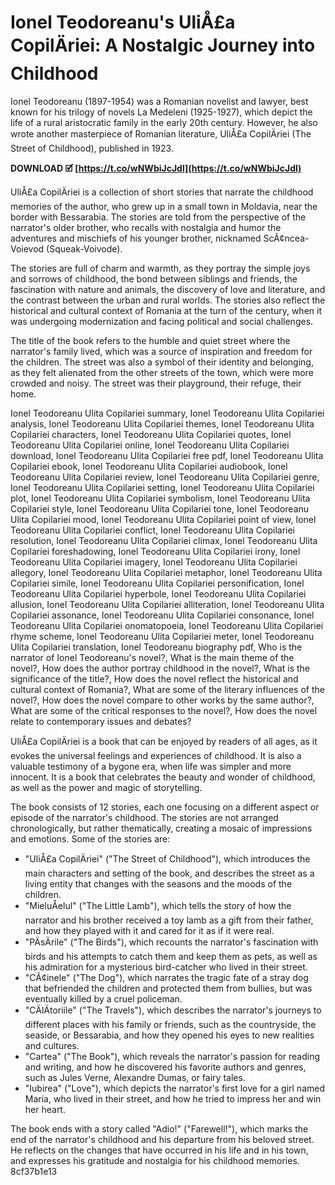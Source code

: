 
 
# Ionel Teodoreanu's UliÅ£a CopilÄriei: A Nostalgic Journey into Childhood
 
Ionel Teodoreanu (1897-1954) was a Romanian novelist and lawyer, best known for his trilogy of novels La Medeleni (1925-1927), which depict the life of a rural aristocratic family in the early 20th century. However, he also wrote another masterpiece of Romanian literature, UliÅ£a CopilÄriei (The Street of Childhood), published in 1923.
 
**DOWNLOAD 🗹 [https://t.co/wNWbiJcJdl](https://t.co/wNWbiJcJdl)**


 
UliÅ£a CopilÄriei is a collection of short stories that narrate the childhood memories of the author, who grew up in a small town in Moldavia, near the border with Bessarabia. The stories are told from the perspective of the narrator's older brother, who recalls with nostalgia and humor the adventures and mischiefs of his younger brother, nicknamed ScÃ¢ncea-Voievod (Squeak-Voivode).
 
The stories are full of charm and warmth, as they portray the simple joys and sorrows of childhood, the bond between siblings and friends, the fascination with nature and animals, the discovery of love and literature, and the contrast between the urban and rural worlds. The stories also reflect the historical and cultural context of Romania at the turn of the century, when it was undergoing modernization and facing political and social challenges.
 
The title of the book refers to the humble and quiet street where the narrator's family lived, which was a source of inspiration and freedom for the children. The street was also a symbol of their identity and belonging, as they felt alienated from the other streets of the town, which were more crowded and noisy. The street was their playground, their refuge, their home.
 
Ionel Teodoreanu Ulita Copilariei summary,  Ionel Teodoreanu Ulita Copilariei analysis,  Ionel Teodoreanu Ulita Copilariei themes,  Ionel Teodoreanu Ulita Copilariei characters,  Ionel Teodoreanu Ulita Copilariei quotes,  Ionel Teodoreanu Ulita Copilariei online,  Ionel Teodoreanu Ulita Copilariei download,  Ionel Teodoreanu Ulita Copilariei free pdf,  Ionel Teodoreanu Ulita Copilariei ebook,  Ionel Teodoreanu Ulita Copilariei audiobook,  Ionel Teodoreanu Ulita Copilariei review,  Ionel Teodoreanu Ulita Copilariei genre,  Ionel Teodoreanu Ulita Copilariei setting,  Ionel Teodoreanu Ulita Copilariei plot,  Ionel Teodoreanu Ulita Copilariei symbolism,  Ionel Teodoreanu Ulita Copilariei style,  Ionel Teodoreanu Ulita Copilariei tone,  Ionel Teodoreanu Ulita Copilariei mood,  Ionel Teodoreanu Ulita Copilariei point of view,  Ionel Teodoreanu Ulita Copilariei conflict,  Ionel Teodoreanu Ulita Copilariei resolution,  Ionel Teodoreanu Ulita Copilariei climax,  Ionel Teodoreanu Ulita Copilariei foreshadowing,  Ionel Teodoreanu Ulita Copilariei irony,  Ionel Teodoreanu Ulita Copilariei imagery,  Ionel Teodoreanu Ulita Copilariei allegory,  Ionel Teodoreanu Ulita Copilariei metaphor,  Ionel Teodoreanu Ulita Copilariei simile,  Ionel Teodoreanu Ulita Copilariei personification,  Ionel Teodoreanu Ulita Copilariei hyperbole,  Ionel Teodoreanu Ulita Copilariei allusion,  Ionel Teodoreanu Ulita Copilariei alliteration,  Ionel Teodoreanu Ulita Copilariei assonance,  Ionel Teodoreanu Ulita Copilariei consonance,  Ionel Teodoreanu Ulita Copilariei onomatopoeia,  Ionel Teodoreanu Ulita Copilariei rhyme scheme,  Ionel Teodoreanu Ulita Copilariei meter,  Ionel Teodoreanu Ulita Copilariei translation,  Ionel Teodoreanu biography pdf,  Who is the narrator of Ionel Teodoreanu's novel?,  What is the main theme of the novel?,  How does the author portray childhood in the novel?,  What is the significance of the title?,  How does the novel reflect the historical and cultural context of Romania?,  What are some of the literary influences of the novel?,  How does the novel compare to other works by the same author?,  What are some of the critical responses to the novel?,  How does the novel relate to contemporary issues and debates?
 
UliÅ£a CopilÄriei is a book that can be enjoyed by readers of all ages, as it evokes the universal feelings and experiences of childhood. It is also a valuable testimony of a bygone era, when life was simpler and more innocent. It is a book that celebrates the beauty and wonder of childhood, as well as the power and magic of storytelling.
  
The book consists of 12 stories, each one focusing on a different aspect or episode of the narrator's childhood. The stories are not arranged chronologically, but rather thematically, creating a mosaic of impressions and emotions. Some of the stories are:
 
- "UliÅ£a CopilÄriei" ("The Street of Childhood"), which introduces the main characters and setting of the book, and describes the street as a living entity that changes with the seasons and the moods of the children.
- "MieluÅelul" ("The Little Lamb"), which tells the story of how the narrator and his brother received a toy lamb as a gift from their father, and how they played with it and cared for it as if it were real.
- "PÄsÄrile" ("The Birds"), which recounts the narrator's fascination with birds and his attempts to catch them and keep them as pets, as well as his admiration for a mysterious bird-catcher who lived in their street.
- "CÃ¢inele" ("The Dog"), which narrates the tragic fate of a stray dog that befriended the children and protected them from bullies, but was eventually killed by a cruel policeman.
- "CÄlÄtoriile" ("The Travels"), which describes the narrator's journeys to different places with his family or friends, such as the countryside, the seaside, or Bessarabia, and how they opened his eyes to new realities and cultures.
- "Cartea" ("The Book"), which reveals the narrator's passion for reading and writing, and how he discovered his favorite authors and genres, such as Jules Verne, Alexandre Dumas, or fairy tales.
- "Iubirea" ("Love"), which depicts the narrator's first love for a girl named Maria, who lived in their street, and how he tried to impress her and win her heart.

The book ends with a story called "Adio!" ("Farewell!"), which marks the end of the narrator's childhood and his departure from his beloved street. He reflects on the changes that have occurred in his life and in his town, and expresses his gratitude and nostalgia for his childhood memories.
 8cf37b1e13
 
